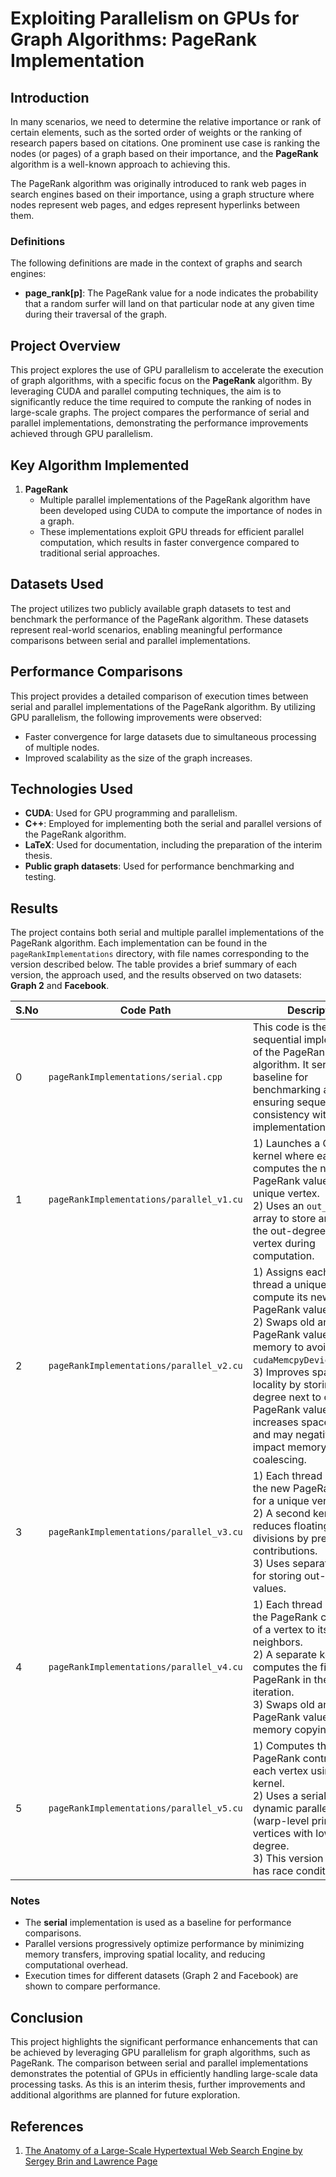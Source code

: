 # Exploiting Parallelism on GPUs for Graph Algorithms: PageRank Implementation

## Introduction
In many scenarios, we need to determine the relative importance or rank of certain elements, such as the sorted order of weights or the ranking of research papers based on citations. One prominent use case is ranking the nodes (or pages) of a graph based on their importance, and the **PageRank** algorithm is a well-known approach to achieving this. 

The PageRank algorithm was originally introduced to rank web pages in search engines based on their importance, using a graph structure where nodes represent web pages, and edges represent hyperlinks between them.

### Definitions
The following definitions are made in the context of graphs and search engines:
- **page\_rank[p]**: The PageRank value for a node indicates the probability that a random surfer will land on that particular node at any given time during their traversal of the graph.

## Project Overview
This project explores the use of GPU parallelism to accelerate the execution of graph algorithms, with a specific focus on the **PageRank** algorithm. By leveraging CUDA and parallel computing techniques, the aim is to significantly reduce the time required to compute the ranking of nodes in large-scale graphs. The project compares the performance of serial and parallel implementations, demonstrating the performance improvements achieved through GPU parallelism.

## Key Algorithm Implemented
1. **PageRank**  
   - Multiple parallel implementations of the PageRank algorithm have been developed using CUDA to compute the importance of nodes in a graph. 
   - These implementations exploit GPU threads for efficient parallel computation, which results in faster convergence compared to traditional serial approaches.

## Datasets Used
The project utilizes two publicly available graph datasets to test and benchmark the performance of the PageRank algorithm. These datasets represent real-world scenarios, enabling meaningful performance comparisons between serial and parallel implementations.

## Performance Comparisons
This project provides a detailed comparison of execution times between serial and parallel implementations of the PageRank algorithm. By utilizing GPU parallelism, the following improvements were observed:
- Faster convergence for large datasets due to simultaneous processing of multiple nodes.
- Improved scalability as the size of the graph increases.

## Technologies Used
- **CUDA**: Used for GPU programming and parallelism.
- **C++**: Employed for implementing both the serial and parallel versions of the PageRank algorithm.
- **LaTeX**: Used for documentation, including the preparation of the interim thesis.
- **Public graph datasets**: Used for performance benchmarking and testing.

## Results

The project contains both serial and multiple parallel implementations of the PageRank algorithm. Each implementation can be found in the `pageRankImplementations` directory, with file names corresponding to the version described below. The table provides a brief summary of each version, the approach used, and the results observed on two datasets: **Graph 2** and **Facebook**.

| S.No | Code Path                               | Description                                                                                                                                                                                                                   | Graph 2 | Facebook |
|------|-----------------------------------------|-------------------------------------------------------------------------------------------------------------------------------------------------------------------------------------------------------------------------------|---------|----------|
| 0    | `pageRankImplementations/serial.cpp`    | This code is the sequential implementation of the PageRank algorithm. It serves as a baseline for benchmarking and ensuring sequential consistency with parallel implementations.                                               | 0.657086| 0.689932 |
| 1    | `pageRankImplementations/parallel_v1.cu`| 1) Launches a CUDA kernel where each thread computes the new PageRank value for a unique vertex.<br>2) Uses an `out_degree` array to store and access the out-degree of each vertex during computation.                          | 0.2277  | 0.190497 |
| 2    | `pageRankImplementations/parallel_v2.cu`| 1) Assigns each CUDA thread a unique vertex to compute its new PageRank value.<br>2) Swaps old and new PageRank values in GPU memory to avoid `cudaMemcpyDeviceToDevice`.<br>3) Improves spatial locality by storing out-degree next to old PageRank values, but this increases space utilization and may negatively impact memory coalescing. | 0.200191| 0.200105 |
| 3    | `pageRankImplementations/parallel_v3.cu`| 1) Each thread computes the new PageRank value for a unique vertex.<br>2) A second kernel reduces floating-point divisions by precomputing contributions.<br>3) Uses separate memory for storing out-degree values.                | 0.172564| 0.16501  |
| 4    | `pageRankImplementations/parallel_v4.cu`| 1) Each thread computes the PageRank contribution of a vertex to its neighbors.<br>2) A separate kernel computes the final PageRank in the last iteration.<br>3) Swaps old and new PageRank values to avoid memory copying.       | 0.161187| 0.160348 |
| 5    | `pageRankImplementations/parallel_v5.cu`| 1) Computes the PageRank contribution of each vertex using a kernel.<br>2) Uses a serial loop or dynamic parallelism (warp-level primitives) for vertices with low in-degree.<br>3) This version currently has race conditions.    | -       | -        |

### Notes

- The **serial** implementation is used as a baseline for performance comparisons.
- Parallel versions progressively optimize performance by minimizing memory transfers, improving spatial locality, and reducing computational overhead.
- Execution times for different datasets (Graph 2 and Facebook) are shown to compare performance.


## Conclusion
This project highlights the significant performance enhancements that can be achieved by leveraging GPU parallelism for graph algorithms, such as PageRank. The comparison between serial and parallel implementations demonstrates the potential of GPUs in efficiently handling large-scale data processing tasks. As this is an interim thesis, further improvements and additional algorithms are planned for future exploration.

## References
1. [The Anatomy of a Large-Scale Hypertextual Web Search Engine by Sergey Brin and Lawrence Page](http://infolab.stanford.edu/~backrub/google.html)